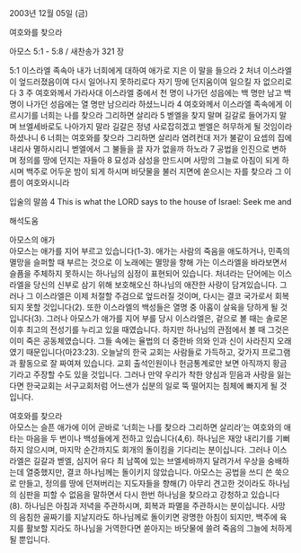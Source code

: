 2003년 12월 05일 (금)

여호와를 찾으라



아모스 5:1 - 5:8 / 새찬송가 321 장


5:1 이스라엘 족속아 내가 너희에게 대하여 애가로 지은 이 말을 들으라 
2 처녀 이스라엘이 엎드러졌음이여 다시 일어나지 못하리로다 자기 땅에 던지움이여 일으킬 자 없으리로다 
3 주 여호와께서 가라사대 이스라엘 중에서 천 명이 나가던 성읍에는 백 명만 남고 백 명이 나가던 성읍에는 열 명만 남으리라 하셨느니라 
4 여호와께서 이스라엘 족속에게 이르시기를 너희는 나를 찾으라 그리하면 살리라 
5 벧엘을 찾지 말며 길갈로 들어가지 말며 브엘세바로도 나아가지 말라 길갈은 정녕 사로잡히겠고 벧엘은 허무하게 될 것임이라 하셨나니 
6 너희는 여호와를 찾으라 그리하면 살리라 염려컨대 저가 불같이 요셉의 집에 내리사 멸하시리니 벧엘에서 그 불들을 끌 자가 없을까 하노라 
7 공법을 인진으로 변하며 정의를 땅에 던지는 자들아 
8 묘성과 삼성을 만드시며 사망의 그늘로 아침이 되게 하시며 백주로 어두운 밤이 되게 하시며 바닷물을 불러 지면에 쏟으시는 자를 찾으라 그 이름이 여호와시니라 

입술의 말씀 
4 This is what the LORD says to the house of Israel: Seek me and

해석도움





아모스의 애가  
아모스는 애가를 지어 부르고 있습니다(1-3). 애가는 사람의 죽음을 애도하거나, 민족의 멸망을 슬퍼할 때 부르는 것으로 이 노래에는 멸망을 향해 가는 이스라엘을 바라보면서 슬픔을 주체하지 못하시는 하나님의 심정이 표현되어 있습니다. 처녀라는 단어에는 이스라엘을 당신의 신부로 삼기 위해 보호해오신 하나님의 애잔한 사랑이 담겨있습니다. 그러나 그 이스라엘은 이제 처절할 주검으로 엎드러질 것이며, 다시는 결코 국가로서 회복되지 못할 것입니다(2). 또한 이스라엘의 백성들은 열명 중 아홉이 살육을 당하게 될 것입니다(3). 그러나 아모스가 애가를 지어 부를 당시 이스라엘은, 겉으로 볼 때는 솔로몬 이후 최고의 전성기를 누리고 있을 때였습니다. 하지만 하나님의 관점에서 볼 때 그것은 이미 죽은 공동체였습니다. 그들 속에는 율법의 더 중한바 의와 인과 신이 사라진지 오래였기 때문입니다(마23:23). 오늘날의 한국 교회는 사람들로 가득하고, 갖가지 프로그램과 활동으로 잘 짜여져 있습니다. 교회 출석인원이나 헌금통계로만 보면 아직까지 황금기라고 주장할 수도 있을 것입니다. 그러나 만약 우리가 착한 양심과 믿음과 사랑을 잃는다면 한국교회는 서구교회처럼 어느샌가 십분의 일로 뚝 떨어지는 침체에 빠지게 될 것입니다.  

여호와를 찾으라  
아모스는 슬픈 애가에 이어 곧바로 ‘너희는 나를 찾으라 그리하면 살리라’는 여호와의 애타는 마음을 두 번이나 백성들에게 전하고 있습니다(4,6). 하나님은 재앙 내리기를 기뻐하지 않으시며, 마지막 순간까지도 회개의 돌이킴을 기다리는 분이십니다. 그러나 이스라엘은 길갈과 벧엘, 심지어 유다 최 남쪽에 있는 브엘세바까지 달려가서 우상을 숭배하는데 열중했지만, 결코 하나님께는 돌이키지 않았습니다. 아모스는 공법을 쓰디 쓴 쑥으로 만들고, 정의를 땅에 던져버리는 지도자들을 향해(7) 아무리 견고한 것이라도 하나님의 심판을 피할 수 없음을 말하면서 다시 한번 하나님을 찾으라고 강청하고 있습니다(8). 하나님은 아침과 저녁을 주관하시며, 회복과 파멸을 주관하시는 분이십니다. 사망의 음침한 골짜기를 지날지라도 하나님께로 돌이키면 광명한 아침이 되지만, 백주에 육지를 활보할 지라도 하나님을 거역한다면 쏟아지는 바닷물에 쓸려 죽음의 그늘에 처하게 될 뿐입니다.